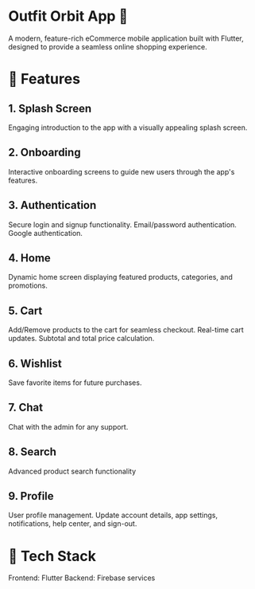 # Outfit Orbit App 🛒
A modern, feature-rich eCommerce mobile application built with Flutter, designed to provide a seamless online shopping experience.

# 📱 Features
## 1. Splash Screen
Engaging introduction to the app with a visually appealing splash screen.
## 2. Onboarding
Interactive onboarding screens to guide new users through the app's features.
## 3. Authentication
Secure login and signup functionality.
Email/password authentication.
Google authentication.
## 4. Home
Dynamic home screen displaying featured products, categories, and promotions.
## 5. Cart
Add/Remove products to the cart for seamless checkout.
Real-time cart updates.
Subtotal and total price calculation.
## 6. Wishlist
Save favorite items for future purchases.
## 7. Chat 
Chat with the admin for any support.
## 8. Search
Advanced product search functionality 
## 9. Profile
User profile management.
Update account details, app settings, notifications, help center, and sign-out.
# 🚀 Tech Stack
Frontend: Flutter
Backend: Firebase services

